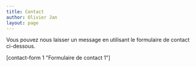 ```yaml
---
title: Contact
author: Olivier Jan
layout: page
--- 
```


Vous pouvez nous laisser un message en utilisant le formulaire de contact ci-dessous.

[contact-form 1 "Formulaire de contact 1"]